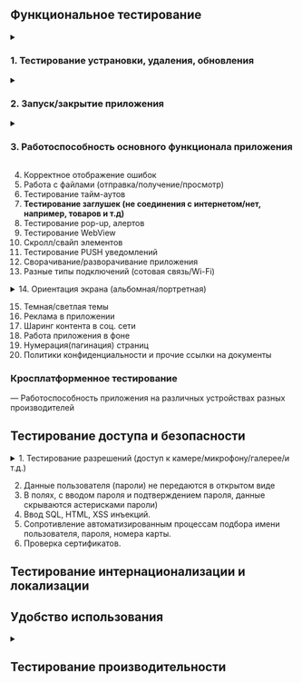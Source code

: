  
## Функциональное тестирование ##

<details><summary><h3>1. Тестирование устрановки, удаления, обновления</h3></summary><br>

1. Установить приложение, проверить номер версии  
2. Убедитесь, что логотип приложения с именем приложения присутствует в диспетчере приложений и пользователь может его выбрать  
3. Удалить приложение  
4. Переустановить приложение  
5. Начать установку приложения и прервать ее отключив интернет  
6. Начать установку приложения и прервать ее отключив телефон  
7. Установить приложение переключившись в процессе с WIFI на мобильный интернет  
8. Установить приложение переключившись в процессе с мобильного интернета на WIFI   
9. Установить приложение переключившись в процессе с WIFI на другой WIFI   
10. Обновить приложение, проверить номер версии   
11. Установить более старую версию и обновится с нее до последней версии  
12. Обновить приложение в процессе выключив телефон  
13. Обновить приложение в процессе выключив интернет  
14. Обновить приложение в процессе переключившись с WIFI на мобильный интернет  
15. Обновить приложение в процессе переключившись с мобильного интернета на  WIFI  
16. Обновить приложение переключившись в процессе с WIFI на другой WIFI   
17. Удалить старую версию приложения и установить последнюю  
  
---
  
</details>

<details><summary><h3>2. Запуск/закрытие приложения</h3></summary><br>
 
1. Убедитесь, что логотип приложения с именем приложения присутствует в диспетчере приложений и пользователь может его выбрать  
2. Отображение Splash Screen, при запуске приложения  
3. Обратите внимание, что Splash не остается более 3 секунд  
4. Убедитесь, что пользователь может выйти из приложения с помощью любой формы режимов выхода, такихкак Flap, Slider, End Key или опция Exit  в приложении и из любой точки.
 
 ---
 </details>

<details><summary><h3>3. Работоспособность основного функционала приложения</h3></summary><br>
  
<details><summary>1. Тестирование аутентификации</summary><br>

- По электронной почте  
- По номеру телефона
- По Email
- Face id  
- Приложение генерирующее пароль  
- SMS  
- Touch ID  
- Social login  
- Звонок от робота  
- QR code  
- Кодовое слово/ответ на секретный вопрос
---
  
</details>

2. Регистрация  
3. Онбординг  
4. Валидация обязательных полей  
5. Навигация между разделами приложения  
6. Редактирование даwнных в профиле пользователя  
<details><summary>7. Тестирование оплаты подписки</summary><br>

Оплатить картой при достаточном количестве средст  
Apple Pay при достаточном количестве средст  
Sunsung Pay при достаточном количестве средст  
Android Pay при достаточном количестве средст  
Оплатить картой при недостаточном количестве средст  
Apple Pay при недостаточном количестве средст  
Sunsung Pay при недостаточном количестве средст  
Android Pay при недостаточном количестве средст  
Начать оплату картой но на последнем этапе отменить   
Apple Pay начать оплату но на последнем этапе отменить  
Sunsung Pay начать оплату но на последнем этапе отменить  
Android Pay начать оплату но на последнем этапе отменить  
Продлить подписку при достаточном количестве средств на карте  
Продлить подписку при достаточном количестве средств на Apple Pay  
Продлить подписку при достаточном количестве средств на Sumsung Pay  
Продлить подписку при достаточном количестве средств на Android Pay  
Продлить подписку при недостаточном количестве средств на карте  
Продлить подписку при недостаточном количестве средств на Apple Pay  
Продлить подписку при недостаточном количестве средств на Sumsung Pay  
Продлить подписку при недостаточном количестве средств на Android Pay  
Отключить подписку на карте  
Отключить подписку на Apple Pay  
Отключить подписку на Sumsung Pay  
Отключить подписку на Android Pay  
Возврат средств на карту  
Возврат средств на Apple Pay  
Возврат средств на карту Sumsung Pay  
Возврат средств на карту Android Pay
  
---
  
</details>

8. Тестирование фильтров
9. Бонусы
---
  
</details>

4. Корректное отображение ошибок
5. Работа с файлами (отправка/получение/просмотр)
6. Тестирование тайм-аутов
7. **Тестирование заглушек (не соединения с интернетом/нет, например, товаров и т.д)**
8. Тестирование pop-up, алертов
9. Тестирование WebView
10. Скролл/свайп элементов
11. Тестирование PUSH уведомлений
12. Сворачивание/разворачивание приложения
13. Разные типы подключений (сотовая связь/Wi-Fi)
<details><summary>14. Ориентация экрана (альбомная/портретная)</summary><br>
  
Запустить приложение на портретной ориентации  
Запустить приложение на альбомной ориентация  
Запустить приложение на портретной ориентации и поменять на альбомную  
Запустить приложение на альбомной ориентации и поменять на портретную  
Запустить приложение на портретной ориентации и поменять на альбомную при заблокированной портретной ориентации на уровне приложения  
Запустить приложение на альбомной ориентации и поменять на портретную при заблокированной альбомной ориентации на уровне приложения  
Запустить приложение на портретной ориентации и поменять на альбомную при заблокированной портретной ориентации на системном уровне  
Запустить приложение на альбомной ориентация и поменять на портретную при заблокированной албомной ориентации на системном уровне  
Переход в приложение из push-уведомления при портретной/альбомной ориентации.  
Вращение устройства.  
Переход из другого приложения, которое было в портретной/альбомной ориентации  
Отображение ориентации при прерывании  
Отображение overlay при портретной/альбомной ориентации  
Отображение видео в альбомной/портретной ориентации  

</details>

15. Темная/светлая темы
16. Реклама в приложении
17. Шаринг контента в соц. сети
18. Работа приложения в фоне
19. Нумерация(пагинация) страниц
20. Политики конфиденциальности и прочие ссылки на документы

### Кросплатформенное тестирование ###
— Работоспособность приложения на различных устройствах разных производителей
 

## Тестирование доступа и безопасности ##
<details><summary>1. Тестирование разрешений (доступ к камере/микрофону/галерее/и т.д.)</summary><br>

- Календарь  
- Камера  
- Контакты  
- Местоположение  
- Микрофон  
- Список вызовов  
- Телефон  
- Физическая активность  
- Хранилище  
- SMS

</details> 

2. Данные пользователя (пароли) не передаются в открытом виде
3. В полях, с вводом пароля и подтверждением пароля, данные скрываются астерисками
пароли)  
4. Ввод SQL, HTML, XSS инъекций.
5. Сопротивление автоматизированным процессам подбора имени пользователя, пароля, номера карты.
6. Проверка сертификатов. 

## Тестирование интернационализации и локализации
 
## Удобство использования

<details><summary><h2>Тестирование производительности</h2></summary><br>
 
<details><summary><h3>Стресс тестирование</h3> </summary><br>
 
<details><summary><h3>1. Тротлтинг интернета </h3> </summary><br>

1. Изменить интернет на LTE  
2. Изменить интернет на 2g  
3. Изменить интернет на 3g  
4. Изменить интернет на 4g  
5. Изменить интернет на 5g
---

</details>
 
<details><summary><h3>2. Тестирование реконектов</h3></summary><br>

Переключится с одного WIFI на другой  
Отключить мобильный интернет и WIFI  
Вернуть интернет  
Переключится с 2g на WIFI  
Переключится с 3g на WIFI  
Переключится с 4g на WIFI  
Переключится с 5g на WIFI  
Переключится с LTE на WIFI  
Переключится с WIFI на 2g  
Переключится с WIFI на 3g  
Переключится с WIFI на 4g  
Переключится с WIFI на 5g  
Переключится с WIFI на LTE  
Переключится с 2g на 3g  
Переключится с 2g на 4g  
Переключится с 2g на 5g  
Переключится с 2g на LTE  
Переключится с 3g на 2g  
Переключится с 3g на 4g  
Переключится с 3g на 5g  
Переключится с 3g на LTE  
Переключится с 4g на 3g  
Переключится с 4g на 2g  
Переключится с 4g на 5g  
Переключится с 4g на LTE  
Переключится с 5g на 3g  
Переключится с 5g на 4g  
Переключится с 5g на 2g  
Переключится с 5g на LTE  
Переключится с LTE на 3g  
Переключится с LTE на 4g  
Переключится с LTE на 5g  
Переключится с LTE на 2g  
  
---

</details>

<details><summary><h3>3. Тротлинг процессора</h3></summary><br>

Максимальные показатели частоты  
Средние показатели частоты  
Минимальные показатели частоты 
  
---

</details>
 

4. Нехватка памяти
5. Загрузка батареи
6. Отказы
7. Большое количество взаимодействий пользователя с приложением (для этого может понадобиться имитация реальных условий состояния сети)
 ---

</details>
 
 
<details><summary><h3>Тестирование прерывания </h3></summary><br>

Получить оповещение из другого мобильного приложения   
Открыть сообщение из соцсетей  
Свернуть приложение  
Закрыть приложение  
Блокировать экран  
Выключить устройство  
Перезагрузить устройство  
Уведомление о низком заряде батареи  
Уведомление, что аккумулятор полностью заряжен
Уведомление о подключении зарядки  
Уведомление об отключении зарядки
Смена ориентации телефона  
Подключить наушники  
Отключить наушники  
Напоминания об обновлении приложения  
Уведомление будильника  
Получить входящий телефонный звонок  
Ответить на звонок  
Получить СМС  
Подключить карту памяти  
Отключить карту памяти  
Карта памяти вышла из строя  
Аварийная сигнализация  
Потеря сетевого подключения  
Восстановление сетевого подключения  
  
  ---

</details> 

Скорость обработки запросов при минимальной нагрузке процессора  
Скорость обработки запросов при средней нагрузке процессора  
Скорость обработки запросов при максимальной нагрузке процессора  
Сохраняются ли нормально данные при минимальной нагрузке процессора  
Сохраняются ли данные при максимальной нагрузке процессора  
Сохраняются ли данные при средней нагрузке процессора  
На сколько сильно садит баттарею при средней нагрузке процессора  
На сколько сильно садит баттарею при минимальной нагрузке процессора  
На сколько сильно садит баттарею при максимальной нагрузке процессора  
Производительность приложения при изменении сети WIFI / 2G / 3G / 4G / 5G
Производительность приложения при прерывании сети WIFI / 2G / 3G / 4G / 5G
Производительность приложения и потребление заряда при работе камеры/ GPS / видео / аудио и т.д

 
  ---

</details>
